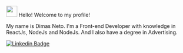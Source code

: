 <img src="https://media.giphy.com/media/hvRJCLFzcasrR4ia7z/giphy.gif" width="30px"> Hello! Welcome to my profile!

My name is Dimas Neto. I'm a Front-end Developer with knowledge in ReactJs, NodeJs and NodeJs.
And I also have a degree in Advertising.

</a>
<a href="https://www.linkedin.com/in/dimas-neto-136aa91a5/"><img alt="Linkedin Badge" src="https://img.shields.io/badge/-Dimas%20Neto-6633cc?style=flat-square&logo=Linkedin&logoColor=white&link=https://www.linkedin.com/in/dimas-neto-136aa91a5/"/>
</a>
